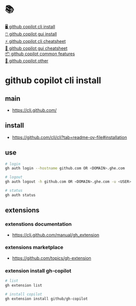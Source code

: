 # 📚

[🖥️ github copilot cli install](0-1-github-copilot-cli-install.md)  
[🖱️ github copilot gui install](0-2-github-copilot-gui-install.md)  
[⚡ github copilot cli cheatsheet](1-1-github-copilot-cli-cheatsheet.md)  
[🧠 github copilot gui cheatsheet](1-2-github-copilot-gui-cheatsheet.md)  
[📦 github copilot common features](1-3-github-copilot-common.md)  
[🎯 github copilot other](2-1-github-copilot-other.md)

# github copilot cli install

## main

- https://cli.github.com/

## install

- https://github.com/cli/cli?tab=readme-ov-file#installation

## use

```bash
# login
gh auth login --hostname github.com OR <DOMAIN>.ghe.com

# logout
gh auth logout -h github.com OR <DOMAIN>.ghe.com -u <USER>

# status
gh auth status
```

## extensions

### extenstions documentation

- https://cli.github.com/manual/gh_extension

### extensions marketplace

- https://github.com/topics/gh-extension

### extension install gh-copilot

```bash
# list
gh extension list

# install copilot
gh extension install github/gh-copilot
```
